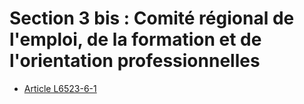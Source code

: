# Section 3 bis : Comité régional de l'emploi, de la formation et de l'orientation professionnelles

* [Article L6523-6-1](./LEGIARTI000028689203.md)
